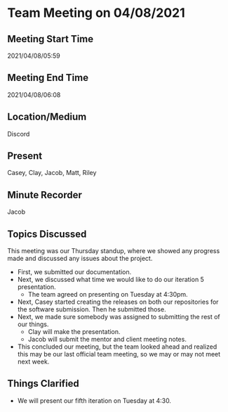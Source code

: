 # Team Meeting on 04/08/2021

## Meeting Start Time

2021/04/08/05:59

## Meeting End Time

2021/04/08/06:08

## Location/Medium

Discord

## Present

Casey, Clay, Jacob, Matt, Riley

## Minute Recorder

Jacob

## Topics Discussed

This meeting was our Thursday standup, where we showed any progress made and discussed any issues about the project.

- First, we submitted our documentation.
- Next, we discussed what time we would like to do our iteration 5 presentation.
  - The team agreed on presenting on Tuesday at 4:30pm.
- Next, Casey started creating the releases on both our repositories for the software submission. Then he submitted those.
- Next, we made sure somebody was assigned to submitting the rest of our things.
  - Clay will make the presentation.
  - Jacob will submit the mentor and client meeting notes.
- This concluded our meeting, but the team looked ahead and realized this may be our last official team meeting, so we may or may not meet next week.


## Things Clarified

- We will present our fifth iteration on Tuesday at 4:30.